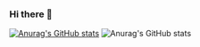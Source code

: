 ### Hi there 👋


[![Anurag's GitHub stats](https://github-readme-stats.vercel.app/api?username=myamusashi)](https://github.com/anuraghazra/github-readme-stats)
![Anurag's GitHub stats](https://github-readme-stats.vercel.app/api?username=myamusashi&hide=contribs,prs)

